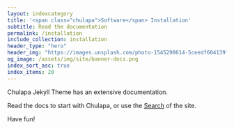 ```yaml
---
layout: indexcategory
title: '<span class="chulapa">Software</span> Installation'
subtitle: Read the documentation
permalink: /installation
include_collection: installation
header_type: "hero"
header_img: "https://images.unsplash.com/photo-1545290614-5ceedf604139?ixlib=rb-1.2.1&ixid=eyJhcHBfaWQiOjEyMDd9&auto=format&fit=crop&w=1200&q=60"
og_image: /assets/img/site/banner-docs.png
index_sort_asc: true
index_items: 20
---
```


<span class="chulapa">Chulapa</span> Jekyll Theme has an extensive documentation.

Read the docs to start with <span class="chulapa">Chulapa</span>, or use
the [Search](https://dieghernan.github.io/chulapa/search) of the site.


Have fun!